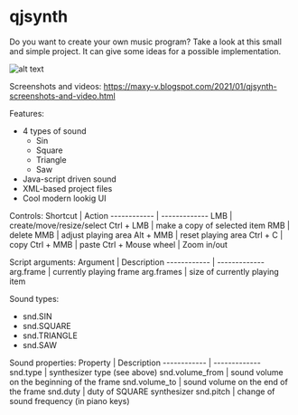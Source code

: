 # qjsynth
Do you want to create your own music program? Take a look at this small and simple project. It can give some ideas for a possible implementation.

![alt text](https://1.bp.blogspot.com/-Jwkob8mmXg4/X_Y5V06WwaI/AAAAAAAAACU/isdmgVfN5W8dQxcALlaWPoecNka7uVtmQCLcBGAsYHQ/s1272/screen1.png)

Screenshots and videos: https://maxy-v.blogspot.com/2021/01/qjsynth-screenshots-and-video.html

Features:
* 4 types of sound
  * Sin
  * Square
  * Triangle
  * Saw
* Java-script driven sound
* XML-based project files
* Cool modern lookig UI

Controls:
Shortcut | Action
------------ | -------------
LMB | create/move/resize/select
Ctrl + LMB | make a copy of selected item
RMB | delete
MMB | adjust playing area
Alt + MMB | reset playing area
Ctrl + C | copy
Ctrl + MMB | paste
Ctrl + Mouse wheel | Zoom in/out

Script arguments:
Argument | Description
------------ | -------------
arg.frame | currently playing frame
arg.frames | size of currently playing item

Sound types:
* snd.SIN
* snd.SQUARE
* snd.TRIANGLE
* snd.SAW

Sound properties:
Property | Description
------------ | -------------
snd.type | synthesizer type (see above)
snd.volume_from | sound volume on the beginning of the frame
snd.volume_to | sound volume on the end of the frame
snd.duty | duty of SQUARE synthesizer
snd.pitch | change of sound frequency (in piano keys)
